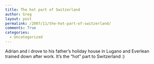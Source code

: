 ```yaml
---
title: The hot part of Switzerland
author: Greg
layout: post
permalink: /2007/11/the-hot-part-of-switzerland/
comments: True
categories:
  - Uncategorized
---
```

Adrian and i drove to his father&#8217;s holiday house in Lugano and Everlean trained down after work. It&#8217;s the &#8220;hot&#8221; part to Switzerland :)